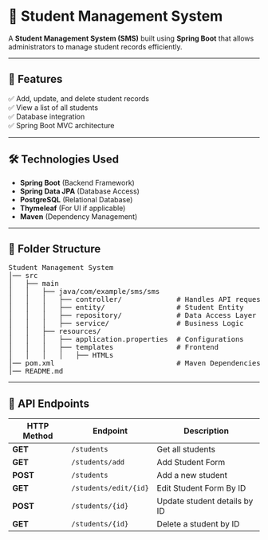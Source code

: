# 🏫 Student Management System

A **Student Management System (SMS)** built using **Spring Boot** that allows administrators to manage student records efficiently.

---

## 🚀 Features

✅ Add, update, and delete student records  
✅ View a list of all students   
✅ Database integration  
✅ Spring Boot MVC architecture  

---

## 🛠️ Technologies Used

- **Spring Boot** (Backend Framework)
- **Spring Data JPA** (Database Access)
- **PostgreSQL** (Relational Database)
- **Thymeleaf** (For UI if applicable)
- **Maven** (Dependency Management)

---

## 📁 Folder Structure

<pre>
Student Management System
│── src
│   ├── main
│   │   ├── java/com/example/sms/sms
│   │   │   ├── controller/             # Handles API requests
│   │   │   ├── entity/                 # Student Entity
│   │   │   ├── repository/             # Data Access Layer
│   │   │   ├── service/                # Business Logic
│   │   ├── resources/
│   │   │   ├── application.properties  # Configurations
│   │   │   ├── templates               # Frontend
│   │   │   │   ├── HTMLs
│── pom.xml                             # Maven Dependencies
│── README.md
</pre>

---

## 📌 API Endpoints


| HTTP Method | Endpoint             | Description                  |
|------------|----------------------|------------------------------|
| **GET**    | `/students`           | Get all students             |
| **GET**    | `/students/add`       | Add Student Form             |
| **POST**   | `/students`           | Add a new student            |
| **GET**    | `/students/edit/{id}` | Edit Student Form By ID      |
| **POST**   | `/students/{id}`      | Update student details by ID |
| **GET**    | `/students/{id}`      | Delete a student by ID       |
